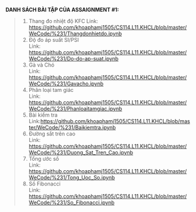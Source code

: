 **DANH SÁCH BÀI TẬP CỦA ASSAIGNMENT #1:**
> 1. Thang đo nhiệt độ KFC 
Link: https://github.com/khoaphamj1505/CS114.L11.KHCL/blob/master/WeCode/%231/Thangdonhietdo.ipynb
> 2. Độ đo áp suất SI/PSI     
Link: https://github.com/khoaphamj1505/CS114.L11.KHCL/blob/master/WeCode/%231/Do-do-ap-suat.ipynb
> 3. Gà và Chó      
Link: https://github.com/khoaphamj1505/CS114.L11.KHCL/blob/master/WeCode/%231/Gavacho.ipynb
> 4. Phân loại tam giác     
Link: https://github.com/khoaphamj1505/CS114.L11.KHCL/blob/master/WeCode/%231/Phanloaitamgiac.ipynb
> 5. Bài kiểm tra     
Link:https://github.com/khoaphamj1505/CS114.L11.KHCL/blob/master/WeCode/%231/Baikiemtra.ipynb
> 6. Đường sắt trên cao     
Link: https://github.com/khoaphamj1505/CS114.L11.KHCL/blob/master/WeCode/%231/Duong_Sat_Tren_Cao.ipynb
> 7. Tổng ước số        
Link: https://github.com/khoaphamj1505/CS114.L11.KHCL/blob/master/WeCode/%231/Tong_Uoc_So.ipynb
> 8. Số Fibonacci         
Link: https://github.com/khoaphamj1505/CS114.L11.KHCL/blob/master/WeCode/%231/So_Fibonacci.ipynb
